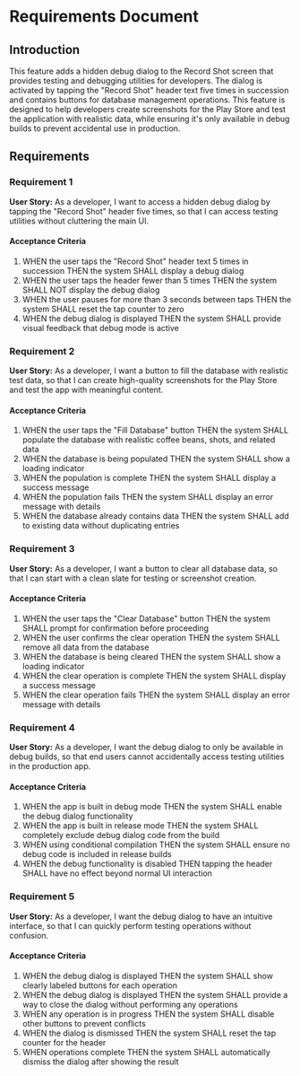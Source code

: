 # Requirements Document

## Introduction

This feature adds a hidden debug dialog to the Record Shot screen that provides testing and debugging utilities for developers. The dialog is activated by tapping the "Record Shot" header text five times in succession and contains buttons for database management operations. This feature is designed to help developers create screenshots for the Play Store and test the application with realistic data, while ensuring it's only available in debug builds to prevent accidental use in production.

## Requirements

### Requirement 1

**User Story:** As a developer, I want to access a hidden debug dialog by tapping the "Record Shot" header five times, so that I can access testing utilities without cluttering the main UI.

#### Acceptance Criteria

1. WHEN the user taps the "Record Shot" header text 5 times in succession THEN the system SHALL display a debug dialog
2. WHEN the user taps the header fewer than 5 times THEN the system SHALL NOT display the debug dialog
3. WHEN the user pauses for more than 3 seconds between taps THEN the system SHALL reset the tap counter to zero
4. WHEN the debug dialog is displayed THEN the system SHALL provide visual feedback that debug mode is active

### Requirement 2

**User Story:** As a developer, I want a button to fill the database with realistic test data, so that I can create high-quality screenshots for the Play Store and test the app with meaningful content.

#### Acceptance Criteria

1. WHEN the user taps the "Fill Database" button THEN the system SHALL populate the database with realistic coffee beans, shots, and related data
2. WHEN the database is being populated THEN the system SHALL show a loading indicator
3. WHEN the population is complete THEN the system SHALL display a success message
4. WHEN the population fails THEN the system SHALL display an error message with details
5. WHEN the database already contains data THEN the system SHALL add to existing data without duplicating entries

### Requirement 3

**User Story:** As a developer, I want a button to clear all database data, so that I can start with a clean slate for testing or screenshot creation.

#### Acceptance Criteria

1. WHEN the user taps the "Clear Database" button THEN the system SHALL prompt for confirmation before proceeding
2. WHEN the user confirms the clear operation THEN the system SHALL remove all data from the database
3. WHEN the database is being cleared THEN the system SHALL show a loading indicator
4. WHEN the clear operation is complete THEN the system SHALL display a success message
5. WHEN the clear operation fails THEN the system SHALL display an error message with details

### Requirement 4

**User Story:** As a developer, I want the debug dialog to only be available in debug builds, so that end users cannot accidentally access testing utilities in the production app.

#### Acceptance Criteria

1. WHEN the app is built in debug mode THEN the system SHALL enable the debug dialog functionality
2. WHEN the app is built in release mode THEN the system SHALL completely exclude debug dialog code from the build
3. WHEN using conditional compilation THEN the system SHALL ensure no debug code is included in release builds
4. WHEN the debug functionality is disabled THEN tapping the header SHALL have no effect beyond normal UI interaction

### Requirement 5

**User Story:** As a developer, I want the debug dialog to have an intuitive interface, so that I can quickly perform testing operations without confusion.

#### Acceptance Criteria

1. WHEN the debug dialog is displayed THEN the system SHALL show clearly labeled buttons for each operation
2. WHEN the debug dialog is displayed THEN the system SHALL provide a way to close the dialog without performing any operations
3. WHEN any operation is in progress THEN the system SHALL disable other buttons to prevent conflicts
4. WHEN the dialog is dismissed THEN the system SHALL reset the tap counter for the header
5. WHEN operations complete THEN the system SHALL automatically dismiss the dialog after showing the result